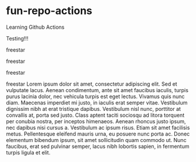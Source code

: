 # fun-repo-actions
Learning Github Actions

Testing!!!


freestar

freestar


freestar

freestar
Lorem ipsum dolor sit amet, consectetur adipiscing elit. Sed et vulputate lacus. Aenean condimentum, ante sit amet faucibus iaculis, turpis purus lacinia dolor, nec vehicula turpis est eget lectus. Vivamus quis nunc diam. Maecenas imperdiet mi justo, in iaculis erat semper vitae. Vestibulum dignissim nibh at erat tristique dapibus. Vestibulum nisl nunc, porttitor at convallis at, porta sed justo. Class aptent taciti sociosqu ad litora torquent per conubia nostra, per inceptos himenaeos. Aenean rhoncus justo ipsum, nec dapibus nisi cursus a. Vestibulum ac ipsum risus. Etiam sit amet facilisis metus. Pellentesque eleifend mauris urna, eu posuere nunc porta ac. Donec elementum bibendum ipsum, sit amet sollicitudin quam commodo ut. Nunc faucibus, erat sed pulvinar semper, lacus nibh lobortis sapien, in fermentum turpis ligula et elit.
